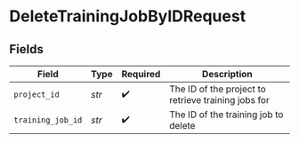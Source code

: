 # DeleteTrainingJobByIDRequest


## Fields

| Field                                               | Type                                                | Required                                            | Description                                         |
| --------------------------------------------------- | --------------------------------------------------- | --------------------------------------------------- | --------------------------------------------------- |
| `project_id`                                        | *str*                                               | :heavy_check_mark:                                  | The ID of the project to retrieve training jobs for |
| `training_job_id`                                   | *str*                                               | :heavy_check_mark:                                  | The ID of the training job to delete                |